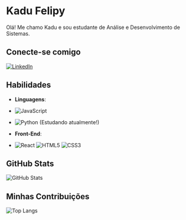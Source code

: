 # Kadu Felipy
Olá! Me chamo Kadu e sou estudante de Análise e Desenvolvimento de Sistemas.
## Conecte-se comigo
 [![LinkedIn](https://img.shields.io/badge/LinkedIn-0077B5?style=for-the-badge&logo=linkedin&logoColor=white)](https://www.linkedin.com/in/kadu-felipy-de-oliveira/)


## Habilidades

- **Linguagens**:
-  ![JavaScript](https://img.shields.io/badge/-JavaScript-blue?style=for-the-badge&logo=javascript)
-  ![Python](https://img.shields.io/badge/python-3670A0?style=for-the-badge&logo=python&logoColor=ffdd54)                          (Estudando atualmente!)

- **Front-End**:
-  ![React](https://img.shields.io/badge/-React-blue)  ![HTML5](https://img.shields.io/badge/-HTML5-orange)  ![CSS3](https://img.shields.io/badge/-CSS3-blue)


## GitHub Stats

![GitHub Stats](https://github-readme-stats.vercel.app/api?username=KaduFelipy&theme=transparent&bg_color=000&border_color=30A3DC&show_icons=true&icon_color=30A3DC&title_color=E94D5F&text_color=FFF)

## Minhas Contribuições

![Top Langs](https://github-readme-stats-git-masterrstaa-rickstaa.vercel.app/api/top-langs/?username=KaduFelipy&layout=compact&bg_color=000&border_color=30A3DC&title_color=E94D5F&text_color=FFF)
